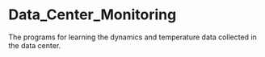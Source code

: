 Data_Center_Monitoring
======================

The programs for learning the dynamics and temperature data collected in the data center.
